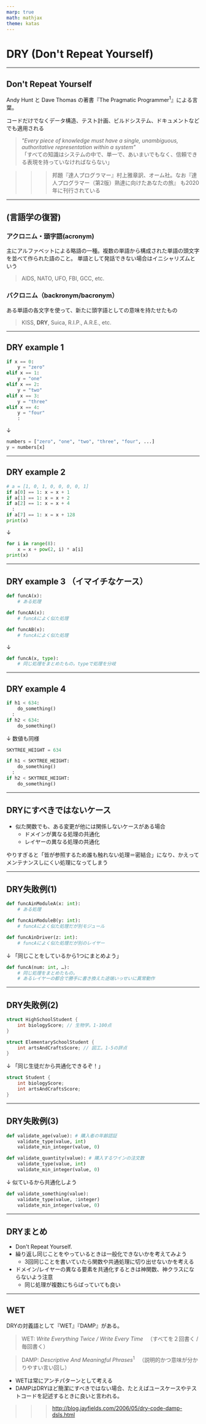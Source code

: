 ```yaml
---
marp: true
math: mathjax
theme: katas
---
```

<!-- 
size: 16:9
paginate: true
-->
<!-- header: 勉強会# ― エンジニアとしての解像度を高めるための勉強会-->

# DRY (Don't Repeat Yourself)

---

## Don't Repeat Yourself

Andy Hunt と Dave Thomas の著書『The Pragmatic Programmer$^1$』による言葉。

コードだけでなくデータ構造、テスト計画、ビルドシステム、ドキュメントなどでも適用される

> _"Every piece of knowledge must have a single, unambiguous, authoritative representation within a system"_  
> 「すべての知識はシステムの中で、単一で、あいまいでもなく、信頼できる表現を持っていなければならない」

>>> 邦題『達人プログラマー』村上雅章訳、オーム社。なお『達人プログラマー（第2版）熟達に向けたあなたの旅』 も2020年に刊行されている

<!-- 達人プログラマーの中でも10ページ近く割いて書いてある。 -->
<!-- ソースコードをコピペするなという単純なルールで捉えるのではなく、「知識」や「意図」の二重化を避けるという原則。異なった場所に同じ表現をすることを避けるという意味 -->
---

## (言語学の復習)

<!-- エンジニア界隈に多い -->

### アクロニム・頭字語(acronym)
主にアルファベットによる略語の一種。複数の単語から構成された単語の頭文字を並べて作られた語のこと。
単語として発話できない場合はイニシャリズムという

> AIDS, NATO, UFO, FBI, GCC, etc.

### バクロニム（backronym/bacronym）
ある単語の各文字を使って、新たに頭字語としての意味を持たせたもの

> KISS, **DRY**, Suica, R.I.P., A.R.E., etc.

<!--
AIDS: 後天性免疫不全症候群、Acquired immune deficiency syndrome
UFO: 未確認飛行物体、unidentified flying object
FBI: 連邦捜査局、Federal Bureau of Investigation
GCC: GNU Compiler Collection
-->
<!--
SOS: Save Our Ship(Souls)
Suica: Super Urban Intelligent Card / スイスイ行けるICカード
ARE: アレ。Aim, Respect, Empower
R.I.P.: Rest In Peace。本来はラテン語で「安らかに眠れ」を意味する「requiescat in pace(レクウィエスカト・イン・パーチェ)」
-->

---

## DRY example 1

```python
if x == 0:
    y = "zero"
elif x == 1:
    y = "one"
elif x == 2:
    y = "two"
elif x == 3:
    y = "three"
elif x == 4:
    y = "four"
    :
```
↓
```py
numbers = ["zero", "one", "two", "three", "four", ...]
y = numbers[x]
```

---

## DRY example 2

```py
# a = [1, 0, 1, 0, 0, 0, 0, 1]
if a[0] == 1: x = x + 1
if a[1] == 1: x = x + 2
if a[2] == 1: x = x + 4
  :
if a[7] == 1: x = x + 128
print(x)
```
↓
```py
for i in range(8):
    x = x + pow(2, i) * a[i]
print(x)
```

---

## DRY example 3 （イマイチなケース）

```py
def funcA(x):
    # ある処理

def funcAA(x):
    # funcAによく似た処理

def funcAB(x):
    # funcAによく似た処理
```
↓ 
```py
def funcA(x, type):
    # 同じ処理をまとめたもの。typeで処理を分岐
```

<!-- ただし、このやり方は結合度としては悪化しているので注意。具体的には７レベルの結合度のうちレベル４の「制御結合」に抵触している。どういうことかというと、呼び出し側が処理の内容を知っていないといけなくなり、相手をブラックボックスにできなくなってしまう。
呼び出されるモジュールの凝集度も、論理的強度(同じものをまとめただけ。レベルも2/7と低い)になってしまう欠点もある -->
---

## DRY example 4

```py
if h1 < 634:
    do_something()
  :
if h2 < 634:
    do_something()
```
↓ 数値も同様
```py
SKYTREE_HEIGHT = 634

if h1 < SKYTREE_HEIGHT:
    do_something()
  :
if h2 < SKYTREE_HEIGHT:
    do_something()
```

---

## DRYにすべきではないケース

* 似た関数でも、ある変更が他には関係しないケースがある場合
    * ドメインが異なる処理の共通化
    * レイヤーの異なる処理の共通化

やりすぎると「皆が参照するため誰も触れない処理＝密結合」になり、かえってメンテナンスしにくい処理になってしまう

<!-- 
皆重複を排除したがるけれど、その重複は「本物の重複」ですか?
本物の重複 : あるクラスに変更があればそのクラスのすべての複製にも同じ変更を反映しなければならない。
偽物の重複 : 明らかに重複していたコードが時間とともに異なる進化をとげて、数年後(数日後かも)には全く違うものになっている。

https://zenn.dev/maru44/articles/3405308b1b83bc
-->
---

## DRY失敗例(1)

```py
def funcAinModuleA(x: int):
    # ある処理

def funcAinModuleB(y: int):
    # funcAによく似た処理だが別モジュール

def funcAinDriver(z: int):
    # funcAによく似た処理だが別のレイヤー
```
↓ 「同じことをしているから1つにまとめよう」
```py
def funcA(num: int, …):
    # 同じ処理をまとめたもの。
    # あるレイヤーの都合で勝手に書き換えた途端いっせいに異常動作
```

---

## DRY失敗例(2)

```cpp
struct HighSchoolStudent {
    int biologyScore; // 生物学。1-100点
}

struct ElementarySchoolStudent {
    int artsAndCraftsScore; // 図工。1-5の評点
}
```
↓ 「同じ生徒だから共通化できるぞ！」
```cpp
struct Student {
    int biologyScore;
    int artsAndCraftsScore;
}
```

---

## DRY失敗例(3)

```python
def validate_age(value): # 購入者の年齢認証
    validate_type(value, int)
    validate_min_integer(value, 0)

def validate_quantity(value): # 購入するワインの注文数
    validate_type(value, int)
    validate_min_integer(value, 0)
```
↓ 似ているから共通化しよう
```python
def validate_something(value):
    validate_type(value, :integer)
    validate_min_integer(value, 0)
```

<!-- 異なる2つのものごとが、たまたま同じ規則を持っていただけ。それは偶然であり二重化ではない -->

---

## DRYまとめ

* Don't Repeat Yourself.
* 繰り返し同じことをやっているときは一般化できないかを考えてみよう
    * 3回同じことを書いていたら関数や共通処理に切り出せないかを考える
* ドメイン/レイヤーの異なる要素を共通化するときは神関数、神クラスにならないよう注意
    * 同じ処理が複数にちらばっていても良い

<!-- 開発者間で発生する二重化もあるので注意してほしい
例：
アメリカ合衆国政府のコンピューターシステムが2000年問題に対処できているかどうかを監査したときに、社会保障番号(SSN。日本で言うマイナンバー的な)をチェックする処理が、10,000箇所以上で、それぞれで独自に実装されていたことが判明した
        
つまりDRYを回避する方法の１つには開発者感での活発＆頻繁なコミュニケーションもある。あらゆるタイミングで意識が必要であるという好例とも言える。 -->

---

## WET

DRYの対義語として『WET』『DAMP』がある。

> WET: _Write Everything Twice / Write Every Time_
> 　（すべてを２回書く / 毎回書く）

> DAMP: _Descriptive And Meaningful Phrases_$^1$
> 　（説明的かつ意味が分かりやすい言い回し）

* WETは常にアンチパターンとして考える
* DAMPはDRYほど簡潔にすべきではない場合、たとえばユースケースやテストコードを記述するときに良いと言われる。

>>> http://blog.jayfields.com/2006/05/dry-code-damp-dsls.html

<!-- DAMP: 2006年にJayというエンジニア？がブログに記述した記事。 http://blog.jayfields.com/2006/05/dry-code-damp-dsls.html -->
<!-- DAMPは書籍「Googleのソフトウェアエンジニアリング」(分厚くて重い)のp289に出てきた。 -->
<!-- バクロニム: ある単語の各文字を使って略語にしつつも、新たに頭字語としての意味を持たせたもの -->